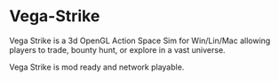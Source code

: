 Vega-Strike
===========

Vega Strike is a 3d OpenGL Action Space Sim for Win/Lin/Mac allowing players to trade, bounty hunt, or explore in a vast universe.  

Vega Strike is mod ready and network playable.
